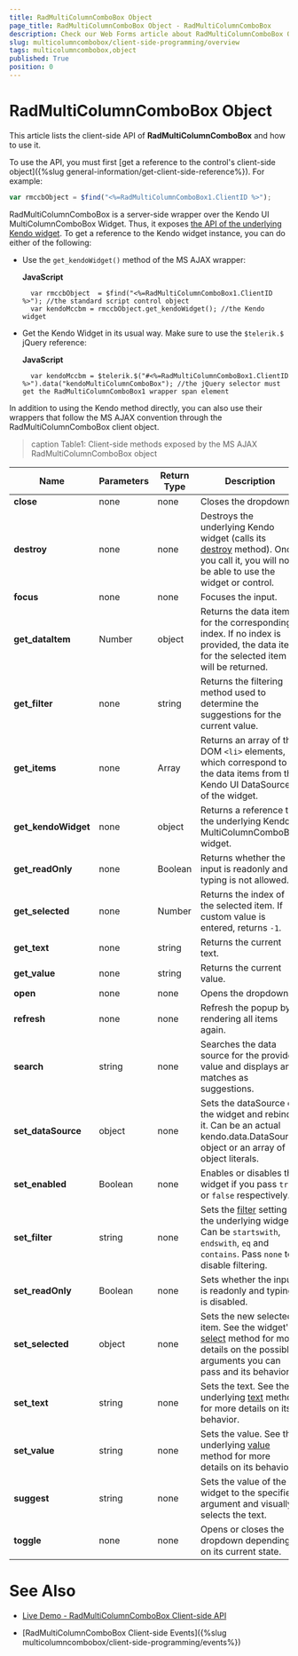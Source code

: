 ```yaml
---
title: RadMultiColumnComboBox Object
page_title: RadMultiColumnComboBox Object - RadMultiColumnComboBox
description: Check our Web Forms article about RadMultiColumnComboBox Object.
slug: multicolumncombobox/client-side-programming/overview
tags: multicolumncombobox,object
published: True
position: 0
---
```


# RadMultiColumnComboBox Object

This article lists the client-side API of **RadMultiColumnComboBox** and how to use it.

To use the API, you must first [get a reference to the control's client-side object]({%slug general-information/get-client-side-reference%}). For example:

````JavaScript
var rmccbObject = $find("<%=RadMultiColumnComboBox1.ClientID %>");
````

RadMultiColumnComboBox is a server-side wrapper over the Kendo UI MultiColumnComboBox Widget. Thus, it exposes [the API of the underlying Kendo widget](https://docs.telerik.com/kendo-ui/api/javascript/ui/multicolumncombobox#methods). To get a reference to the Kendo widget instance, you can do either of the following:

* Use the `get_kendoWidget()` method of the MS AJAX wrapper:

    **JavaScript**
    
        var rmccbObject  = $find("<%=RadMultiColumnComboBox1.ClientID %>"); //the standard script control object
        var kendoMccbm = rmccbObject.get_kendoWidget(); //the Kendo widget

* Get the Kendo Widget in its usual way. Make sure to use the `$telerik.$` jQuery reference:

    **JavaScript**
    
        var kendoMccbm = $telerik.$("#<%=RadMultiColumnComboBox1.ClientID %>").data("kendoMultiColumnComboBox"); //the jQuery selector must get the RadMultiColumnComboBox1 wrapper span element

In addition to using the Kendo method directly, you can also use their wrappers that follow the MS AJAX convention through the RadMultiColumnComboBox client object.

>caption Table1: Client-side methods exposed by the MS AJAX RadMultiColumnComboBox object

| Name | Parameters | Return Type | Description |
| ------ | ------ | ------ | ------ |
| **close** |none|none|Closes the dropdown.|
| **destroy** |none|none|Destroys the underlying Kendo widget (calls its [destroy](https://docs.telerik.com/kendo-ui/api/javascript/ui/multicolumncombobox/methods/destroy) method). Once you call it, you will not be able to use the widget or control.|
| **focus** |none|none|Focuses the input.|
| **get_dataItem** |Number|object|Returns the data item for the corresponding index. If no index is provided, the data item for the selected item will be returned.|
| **get_filter** |none|string|Returns the filtering method used to determine the suggestions for the current value.|
| **get_items** | none | Array | Returns an array of the DOM `<li>` elements, which correspond to the data items from the Kendo UI DataSource of the widget. |
| **get_kendoWidget** |none|object|Returns a reference to the underlying Kendo MultiColumnComboBox widget.|
| **get_readOnly** |none|Boolean|Returns whether the input is readonly and typing is not allowed.|
| **get_selected** |none|Number|Returns the index of the selected item. If custom value is entered, returns `-1`.|
| **get_text** |none|string|Returns the current text.|
| **get_value** |none|string|Returns the current value.|
| **open** |none|none|Opens the dropdown.|
| **refresh** |none|none|Refresh the popup by rendering all items again.|
| **search** |string|none|Searches the data source for the provided value and displays any matches as suggestions.|
| **set_dataSource** | object| none | Sets the dataSource of the widget and rebinds it. Can be an actual kendo.data.DataSource object or an array of object literals.|
| **set_enabled** | Boolean | none | Enables or disables the widget if you pass `true` or `false` respectively.|
| **set_filter** | string | none | Sets the [filter](https://docs.telerik.com/kendo-ui/api/javascript/ui/multicolumncombobox/configuration/filter) setting of the underlying widget. Can be `startswith`, `endswith`, `eq` and `contains`. Pass `none` to disable filtering.|
| **set_readOnly** |Boolean|none|Sets whether the input is readonly and typing is disabled.|
| **set_selected** |object|none|Sets the new selected item. See the widget's [select](https://docs.telerik.com/kendo-ui/api/javascript/ui/multicolumncombobox/methods/select) method for more details on the possible arguments you can pass and its behavior.|
| **set_text** |string|none|Sets the text. See the underlying [text](https://docs.telerik.com/kendo-ui/api/javascript/ui/multicolumncombobox/methods/text) method for more details on its behavior.|
| **set_value** |string|none|Sets the value. See the underlying [value](https://docs.telerik.com/kendo-ui/api/javascript/ui/multicolumncombobox/methods/value) method for more details on its behavior.|
| **suggest** |string|none|Sets the value of the widget to the specified argument and visually selects the text.|
| **toggle** |none|none|Opens or closes the dropdown depending on its current state.|



# See Also

 * [Live Demo - RadMultiColumnComboBox Client-side API](https://demos.telerik.com/aspnet-ajax/MultiColumnComboBox/client-side-api/defaultcs.aspx)

 * [RadMultiColumnComboBox Client-side Events]({%slug multicolumncombobox/client-side-programming/events%})
 
